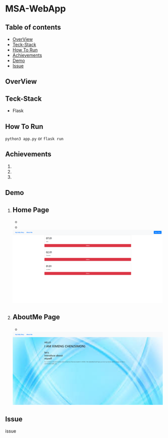 # MSA-WebApp
 
## Table of contents
* [OverView](#OverView)
* [Teck-Stack](#Teck-Stack)
* [How To Run](#How-To-Run)
* [Achievements](#Achievements)
* [Demo](#Demo)
* [Issue](#Issue)
 
## OverView

 
## Teck-Stack
- Flask
 
## How To Run
`python3 app.py` or `flask run`
 
## Achievements
1. 
2. 
3. 
 
## Demo
1. Home Page
    - 
    - 
    - 
 
    <img src="https://github.com/SuperSimonC/msa-project3/blob/master/imgs/home.PNG" width="700">
 
2. AboutMe Page
    - 
    - 

    <img src="https://github.com/SuperSimonC/msa-project3/blob/master/imgs/aboutme.PNG" width="700">
 
## Issue

issue